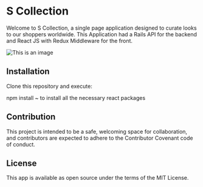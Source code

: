 # S Collection

Welcome to S Collection, a single page application designed to curate looks to our shoppers worldwide.
This Application had a Rails API for the backend and React JS with Redux Middleware for the front.


![This is an image](https://d2gg9evh47fn9z.cloudfront.net/800px_COLOURBOX30501913.jpg)


## Installation

Clone this repository and execute:

npm install ~ to install all the necessary react packages

## Contribution 

This project is intended to be a safe, welcoming space for collaboration, and contributors are expected to adhere to the Contributor Covenant code of conduct.

## License

This app is available as open source under the terms of the MIT License.